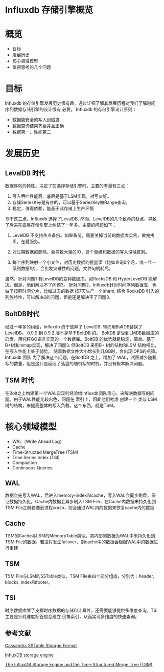 # Influxdb 存储引擎概览

# 概览

* 目标
* 发展历史
* 核心领域模型
* 值得思考的几个问题



# 目标

   Influxdb 的存储引擎发展历史很有趣，通过详细了解其发展历程对我们了解时间序列数据存储引擎的设计很有
必要。
   Influxdb 的存储引擎设计原则：

* 数据能安全的写入到磁盘
* 数据查询结果齐全并且正确
* 数据第一，性能第二

# 发展历史

## LevalDB 时代

   数据序列的特性，决定了在选择存储引擎时，主要的考量有三点：
1. 写入吞吐性能高。底层是基于LSM实现，对写友好。
2. 存储SeriesKey是有序的，可以基于SeriesKey做Range查询。
3. 稳定，值得依赖，能基于此存储上生产环境

基于这三点，Influxdb 选择了LevalDB. 然而，LevelDB的几个致命的缺点，导致了后来在底层存储引擎上纠结了一年多。主要的问题如下：

1. LevelDB 不支持热点备份。如果备份，需要关掉当前的数据库实例，做完拷贝，在启服务。

2. 对过期数据的删除，会导致大量的IO，这个量级和数据的写入没啥区别。

3. 每个序列映射一个小文件，对历史数据的批量读（比如查询6个月，或一年一系列数据的），会引发灾难性的问题，文件句柄耗尽。

虽然，针对问题1 有LevelDB的变种数据库，如RocksDB 和 HyperLevelDB 能解决，但是，他们解决不了问题3。
针对问题2，Influxdb针对时间序列数据库，也做了按照时间分片，比如过去的数据 按7天生产一个shard, 结合 RocksDB 引入的列族特性，可以解决2的问题，但是还是解决不了问题3.

## BoltDB时代

经过一年多的纠结，Influxdb 终于放弃了 LevelDB. 转而用BoltDB替换了LevelDB。
0.9.0 到 0.9.2 版本是基于BoltDB 的。
BoltDB 是受到LMDB数据库的启发，用纯粹GO语言实现的一个数据库。BoltDB 的优势就是稳定，简单。基于
B+树和mmap实现，解决了问题3. 但BoltDB 采用B+ 树的结构和LSM 结构相比，在写入性能上处于弱势。
随着数据文件大小增长到几GB时，会出现IOPS的瓶颈。Influxdb 团队
为了解决这个问题，在BoltDB 之上，增加了 WAL，试图减少随机写的数量，但是这只是延迟了落盘的随机写的时机，并没有根本解决问题。


## TSM 时代

 在Bolt之上构建第一个WAL实现的经验给Influxdb团队信心，来解决数据写的问题。由于WAL性能比较出色，问题在
 索引上，因此他们考虑 创建一个 类似 LSM 树的结构，来提高整体的写入负载。这个东西，就是TSM。



# 核心领域模型

* WAL（Write Ahead Log）
* Cache 
* Time-Structed MergeTree (TSM)
* Time Series Index (TSI)
* Compaction
* Continuous Queries

## WAL 

数据会先写入WAL，后进入memory-index和cache，写入WAL会同步刷盘，保证数据持久化。Cache内数据会异步刷入TSM File，在Cache内数据未持久化到TSM File之前若遇到进程crash，则会通过WAL内的数据来恢复cache内的数据

## Cache

TSM的Cache与LSM的MemoryTable类似，其内部的数据为WAL中未持久化到TSM File的数据。若进程发生failover，则cache中的数据会根据WAL中的数据进行重建

## TSM

TSM File与LSM的SSTable类似，TSM File由四个部分组成，分别为：header, blocks, index和footer。


## TSI

时序数据库除了支撑时序数据的存储和计算外，还需要能够提供多维度查询。TSI 主要是针对维度标签信息建立
倒排索引，从而实现多维度的快速查询。






<!-- 

## 几个问题

### 为什么存储引擎不用B+树？

考虑到给定的序列大部分的工作负载在追加写，用B+树应该能达到一个好的写入性能？ 实质上，
针对特定序列的写入能到达每秒10万+ 的吞吐量，但是真实的情况是，时间序列的并发写入，对应
的是大量的序列，在表现上，写入更像是随机写。


### 大规模的删除过期的数据

时间序列的数据，通常面临大规模的数据删除。常见的场景是，时间序列的数据，对近期的时间精度要求更高，
通常是几天或几个月。更长的数据，通常通过降采样，或者聚合的方式转化为低精度的数据。一方面是为了节省
存储成本，另一方便是为了提高查询响应时间。

最简单的办法，是当每个序列过期的时候，自动删除。但这意味着，系统需要处理删除的数据和写入时一样。
而且，大部分的数据引擎并不支持这种设计。


## LevelDB 和 Log Structured Merge Trees


Influxdb 最初选择LevelDB 作为底层的存储引擎，这个和Prometheus的最初选择一样。主要的考量是：
 
1. LevelDB 基于LSM 实现，而且具有很好的写吞吐性能。 LevelDB 暴露的出API，是对Key做了排序的，这对
时间序列数据是非常友好的，因为可以基于Key做范围的筛选。

2. LevelDB 的最大优势是，高吞吐率的写入和存储压缩。

面临的问题：

 1. LevelDB 不支持热点备份。如果希望备份，你需要将数据关掉，在做一个拷贝。当然有LevelDB 的变种数据
 库，如 RocksDB and HyperLevelDB 能解决这个问题，但是还是会有其它问题。

 2. 自动管理数据保留策略。不幸的是，LSM 结构数据的删除 和数据的写入一样昂贵。
 通常，一个删除的执行过程是：
     写一个删除记录到一个 tombstone.
     之后，将查询的结果集和所有的 tombstone 合并，来获取需要删除的数量
     最后，将运行压缩操作，删除SSTable文件中的逻辑删除记录 和 tombstone中的记录。

为了避免删除，Influxdb 将数据分割到 shard 的各个时间块上。一个shard 通常可以保存一天或七天的数据。每个shard映射到一个底层LevelDB。这意味着我们可以通过关闭数据库并删除底层文件来删除一整天的数据。 -->





## 参考文献

[Cassandra SSTable Storage Format](http://distributeddatastore.blogspot.com/2013/08/cassandra-sstable-storage-format.html)

[InfluxDB storage engine](https://v2.docs.influxdata.com/v2.0/reference/internals/storage-engine/#)

[The InfluxDB Storage Engine and the Time-Structured Merge Tree (TSM)](https://docs.influxdata.com/influxdb/v1.3/concepts/storage_engine/)